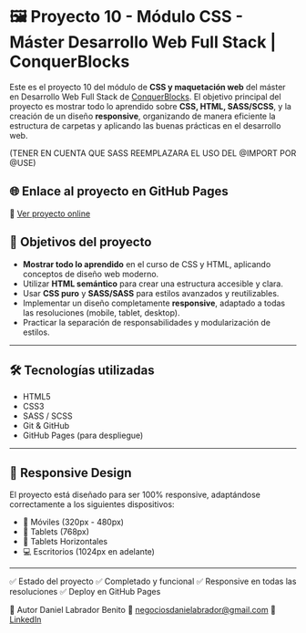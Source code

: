 # 🖼️ Proyecto 10 - Módulo CSS - Máster Desarrollo Web Full Stack | ConquerBlocks

Este es el proyecto 10 del módulo de **CSS y maquetación web** del máster en Desarrollo Web Full Stack de [ConquerBlocks](https://conquerblocks.com/). El objetivo principal del proyecto es mostrar todo lo aprendido sobre **CSS, HTML, SASS/SCSS**, y la creación de un diseño **responsive**, organizando de manera eficiente la estructura de carpetas y aplicando las buenas prácticas en el desarrollo web.

(TENER EN CUENTA QUE SASS REEMPLAZARA EL USO DEL @IMPORT POR @USE)

## 🌐 Enlace al proyecto en GitHub Pages

🔗 [Ver proyecto online](https://daniilabradorr.github.io/Portfolio-proyecto-master/)



## 🎯 Objetivos del proyecto

- **Mostrar todo lo aprendido** en el curso de CSS y HTML, aplicando conceptos de diseño web moderno.
- Utilizar **HTML semántico** para crear una estructura accesible y clara.
- Usar **CSS puro** y **SASS/SASS** para estilos avanzados y reutilizables.
- Implementar un diseño completamente **responsive**, adaptado a todas las resoluciones (mobile, tablet, desktop).
- Practicar la separación de responsabilidades y modularización de estilos.

---

## 🛠️ Tecnologías utilizadas

- HTML5
- CSS3
- SASS / SCSS
- Git & GitHub
- GitHub Pages (para despliegue)

---

## 📱 Responsive Design

El proyecto está diseñado para ser 100% responsive, adaptándose correctamente a los siguientes dispositivos:

- 📱 Móviles (320px - 480px)
- 📱 Tablets (768px)
- 📱 Tablets Horizontales
- 💻 Escritorios (1024px en adelante)

---

✅ Estado del proyecto
✅ Completado y funcional
✅ Responsive en todas las resoluciones
✅ Deploy en GitHub Pages

🙌 Autor
Daniel Labrador Benito
📧 negociosdanielabrador@gmail.com
💼 [LinkedIn](https://www.linkedin.com/in/daniel-labrador-benito-6b794727b/)